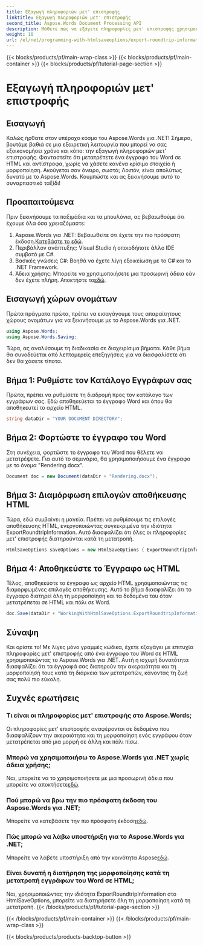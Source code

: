 ```yaml
---
title: Εξαγωγή πληροφοριών μετ' επιστροφής
linktitle: Εξαγωγή πληροφοριών μετ' επιστροφής
second_title: Aspose.Words Document Processing API
description: Μάθετε πώς να εξάγετε πληροφορίες μετ' επιστροφής χρησιμοποιώντας το Aspose.Words για .NET. Διατηρήστε την ακεραιότητα και τη μορφοποίηση του εγγράφου σας κατά τις μετατροπές.
weight: 10
url: /el/net/programming-with-htmlsaveoptions/export-roundtrip-information/
---
```


{{< blocks/products/pf/main-wrap-class >}}
{{< blocks/products/pf/main-container >}}
{{< blocks/products/pf/tutorial-page-section >}}

# Εξαγωγή πληροφοριών μετ' επιστροφής

## Εισαγωγή

Καλώς ήρθατε στον υπέροχο κόσμο του Aspose.Words για .NET! Σήμερα, βουτάμε βαθιά σε μια εξαιρετική λειτουργία που μπορεί να σας εξοικονομήσει χρόνο και κόπο: την εξαγωγή πληροφοριών μετ' επιστροφής. Φανταστείτε ότι μετατρέπετε ένα έγγραφο του Word σε HTML και αντίστροφα, χωρίς να χάσετε κανένα κρίσιμο στοιχείο ή μορφοποίηση. Ακούγεται σαν όνειρο, σωστά; Λοιπόν, είναι απολύτως δυνατό με το Aspose.Words. Κουμπώστε και ας ξεκινήσουμε αυτό το συναρπαστικό ταξίδι!

## Προαπαιτούμενα

Πριν ξεκινήσουμε τα παξιμάδια και τα μπουλόνια, ας βεβαιωθούμε ότι έχουμε όλα όσα χρειαζόμαστε:

1.  Aspose.Words για .NET: Βεβαιωθείτε ότι έχετε την πιο πρόσφατη έκδοση.[Κατεβάστε το εδώ](https://releases.aspose.com/words/net/).
2. Περιβάλλον ανάπτυξης: Visual Studio ή οποιοδήποτε άλλο IDE συμβατό με C#.
3. Βασικές γνώσεις C#: Βοηθά να έχετε λίγη εξοικείωση με το C# και το .NET Framework.
4. Άδεια χρήσης: Μπορείτε να χρησιμοποιήσετε μια προσωρινή άδεια εάν δεν έχετε πλήρη. Αποκτήστε το[εδώ](https://purchase.aspose.com/temporary-license/).

## Εισαγωγή χώρων ονομάτων

Πρώτα πράγματα πρώτα, πρέπει να εισαγάγουμε τους απαραίτητους χώρους ονομάτων για να ξεκινήσουμε με το Aspose.Words για .NET.

```csharp
using Aspose.Words;
using Aspose.Words.Saving;
```

Τώρα, ας αναλύσουμε τη διαδικασία σε διαχειρίσιμα βήματα. Κάθε βήμα θα συνοδεύεται από λεπτομερείς επεξηγήσεις για να διασφαλίσετε ότι δεν θα χάσετε τίποτα.

## Βήμα 1: Ρυθμίστε τον Κατάλογο Εγγράφων σας

Πρώτα, πρέπει να ρυθμίσετε τη διαδρομή προς τον κατάλογο των εγγράφων σας. Εδώ αποθηκεύεται το έγγραφο Word και όπου θα αποθηκευτεί το αρχείο HTML.

```csharp
string dataDir = "YOUR DOCUMENT DIRECTORY";
```

## Βήμα 2: Φορτώστε το έγγραφο του Word

Στη συνέχεια, φορτώστε το έγγραφο του Word που θέλετε να μετατρέψετε. Για αυτό το σεμινάριο, θα χρησιμοποιήσουμε ένα έγγραφο με το όνομα "Rendering.docx".

```csharp
Document doc = new Document(dataDir + "Rendering.docx");
```

## Βήμα 3: Διαμόρφωση επιλογών αποθήκευσης HTML

Τώρα, εδώ συμβαίνει η μαγεία. Πρέπει να ρυθμίσουμε τις επιλογές αποθήκευσης HTML, ενεργοποιώντας συγκεκριμένα την ιδιότητα ExportRoundtripInformation. Αυτό διασφαλίζει ότι όλες οι πληροφορίες μετ' επιστροφής διατηρούνται κατά τη μετατροπή.

```csharp
HtmlSaveOptions saveOptions = new HtmlSaveOptions { ExportRoundtripInformation = true };
```

## Βήμα 4: Αποθηκεύστε το Έγγραφο ως HTML

Τέλος, αποθηκεύστε το έγγραφο ως αρχείο HTML χρησιμοποιώντας τις διαμορφωμένες επιλογές αποθήκευσης. Αυτό το βήμα διασφαλίζει ότι το έγγραφο διατηρεί όλη τη μορφοποίηση και τα δεδομένα του όταν μετατρέπεται σε HTML και πάλι σε Word.

```csharp
doc.Save(dataDir + "WorkingWithHtmlSaveOptions.ExportRoundtripInformation.html", saveOptions);
```

## Σύναψη

Και ορίστε το! Με λίγες μόνο γραμμές κώδικα, έχετε εξαγάγει με επιτυχία πληροφορίες μετ' επιστροφής από ένα έγγραφο του Word σε HTML χρησιμοποιώντας το Aspose.Words για .NET. Αυτή η ισχυρή δυνατότητα διασφαλίζει ότι τα έγγραφά σας διατηρούν την ακεραιότητα και τη μορφοποίησή τους κατά τη διάρκεια των μετατροπών, κάνοντας τη ζωή σας πολύ πιο εύκολη.

## Συχνές ερωτήσεις

### Τι είναι οι πληροφορίες μετ' επιστροφής στο Aspose.Words;
Οι πληροφορίες μετ' επιστροφής αναφέρονται σε δεδομένα που διασφαλίζουν την ακεραιότητα και τη μορφοποίηση ενός εγγράφου όταν μετατρέπεται από μια μορφή σε άλλη και πάλι πίσω.

### Μπορώ να χρησιμοποιήσω το Aspose.Words για .NET χωρίς άδεια χρήσης;
Ναι, μπορείτε να το χρησιμοποιήσετε με μια προσωρινή άδεια που μπορείτε να αποκτήσετε[εδώ](https://purchase.aspose.com/temporary-license/).

### Πού μπορώ να βρω την πιο πρόσφατη έκδοση του Aspose.Words για .NET;
 Μπορείτε να κατεβάσετε την πιο πρόσφατη έκδοση[εδώ](https://releases.aspose.com/words/net/).

### Πώς μπορώ να λάβω υποστήριξη για το Aspose.Words για .NET;
 Μπορείτε να λάβετε υποστήριξη από την κοινότητα Aspose[εδώ](https://forum.aspose.com/c/words/8).

### Είναι δυνατή η διατήρηση της μορφοποίησης κατά τη μετατροπή εγγράφων του Word σε HTML;
Ναι, χρησιμοποιώντας την ιδιότητα ExportRoundtripInformation στο HtmlSaveOptions, μπορείτε να διατηρήσετε όλη τη μορφοποίηση κατά τη μετατροπή.
{{< /blocks/products/pf/tutorial-page-section >}}

{{< /blocks/products/pf/main-container >}}
{{< /blocks/products/pf/main-wrap-class >}}

{{< blocks/products/products-backtop-button >}}
